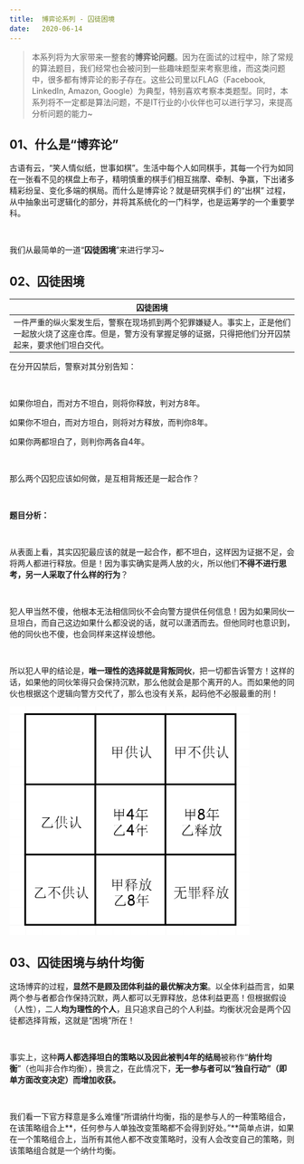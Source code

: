 ```yaml
---
title:	博弈论系列 - 囚徒困境
date:	2020-06-14
---
```


> 本系列将为大家带来一整套的**博弈论问题**。因为在面试的过程中，除了常规的算法题目，我们经常也会被问到一些趣味题型来考察思维，而这类问题中，很多都有博弈论的影子存在。这些公司里以FLAG（Facebook, LinkedIn, Amazon, Google）为典型，特别喜欢考察本类题型。同时，本系列将不一定都是算法问题，不是IT行业的小伙伴也可以进行学习，来提高分析问题的能力~

## 01、什么是“博弈论”

古语有云，“笑人情似纸，世事如棋”。生活中每个人如同棋手，其每一个行为如同在一张看不见的棋盘上布子，精明慎重的棋手们相互揣摩、牵制、争赢，下出诸多精彩纷呈、变化多端的棋局。而什么是博弈论？就是研究棋手们 的“出棋” 过程，从中抽象出可逻辑化的部分，并将其系统化的一门科学，也是运筹学的一个重要学科。

<br/>

我们从最简单的一道“**囚徒困境**”来进行学习~

## 02、囚徒困境

| 囚徒困境                                                     |
| ------------------------------------------------------------ |
| 一件严重的纵火案发生后，警察在现场抓到两个犯罪嫌疑人。事实上，正是他们一起放火烧了这座仓库。但是，警方没有掌握足够的证据，只得把他们分开囚禁起来，要求他们坦白交代。 |

在分开囚禁后，警察对其分别告知：

<br/>

如果你坦白，而对方不坦白，则将你释放，判对方8年。

如果你不坦白，而对方坦白，则将对方释放，而判你8年。

如果你两都坦白了，则判你两各自4年。

<br/>

那么两个囚犯应该如何做，是互相背叛还是一起合作？

<br/>

**题目分析：**

<br/>

从表面上看，其实囚犯最应该的就是一起合作，都不坦白，这样因为证据不足，会将两人都进行释放。但是！因为事实确实是两人放的火，所以他们**不得不进行思考，另一人采取了什么样的行为**？

<br/>

犯人甲当然不傻，他根本无法相信同伙不会向警方提供任何信息！因为如果同伙一旦坦白，而自己这边如果什么都没说的话，就可以潇洒而去。但他同时也意识到，他的同伙也不傻，也会同样来这样设想他。

<br/>

所以犯人甲的结论是，**唯一理性的选择就是背叛同伙**，把一切都告诉警方！这样的话，如果他的同伙笨得只会保持沉默，那么他就会是那个离开的人。而如果他的同伙也根据这个逻辑向警方交代了，那么也没有关系，起码他不必服最重的刑！

<img src="./601/1.jpg" alt="img" style="zoom:50%;" />

## 03、囚徒困境与纳什均衡

这场博弈的过程，**显然不是顾及团体利益的最优解决方案**。以全体利益而言，如果两个参与者都合作保持沉默，两人都可以无罪释放，总体利益更高！但根据假设（人性），二人**均为理性的个人**，且只追求自己的个人利益。均衡状况会是两个囚徒都选择背叛，这就是“困境”所在！

<br/>

事实上，这种**两人都选择坦白的策略以及因此被判4年的结局**被称作“**纳什均衡**”（也叫非合作均衡），换言之，在此情况下，**无一参与者可以“独自行动”（即单方面改变决定）而增加收获。**

<br/>

我们看一下官方释意是多么难懂“所谓纳什均衡，指的是参与人的一种策略组合，在该策略组合上**，任何参与人单独改变策略都不会得到好处。”**简单点讲，如果在一个策略组合上，当所有其他人都不改变策略时，没有人会改变自己的策略，则该策略组合就是一个纳什均衡。
